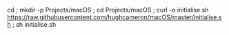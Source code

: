 cd ; mkdir -p Projects/macOS ; cd Projects/macOS ; curl -o initialise.sh https://raw.githubusercontent.com/hughcameron/macOS/master/initialise.sh ; sh initialise.sh
